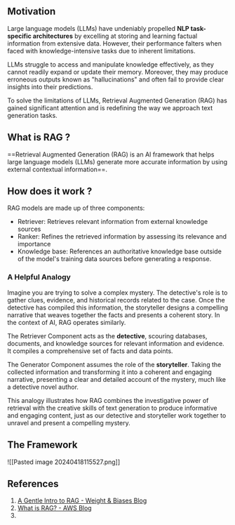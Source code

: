 ## Motivation
Large language models (LLMs) have undeniably propelled **NLP task-specific architectures** by excelling at storing and learning factual information from extensive data. However, their performance falters when faced with knowledge-intensive tasks due to inherent limitations.

LLMs struggle to access and manipulate knowledge effectively, as they cannot readily expand or update their memory. Moreover, they may produce erroneous outputs known as "hallucinations" and often fail to provide clear insights into their predictions.

To solve the limitations of LLMs, Retrieval Augmented Generation (RAG) has gained significant attention and is redefining the way we approach text generation tasks.

## What is RAG ?

==Retrieval Augmented Generation (RAG) is an AI framework that helps large language models (LLMs) generate more accurate information by using external contextual information==. 
## How does it work ?

RAG models are made up of three components:

- Retriever: Retrieves relevant information from external knowledge sources
- Ranker: Refines the retrieved information by assessing its relevance and importance
- Knowledge base: References an authoritative knowledge base outside of the model's training data sources before generating a response.

### A Helpful Analogy
Imagine you are trying to solve a complex mystery. The detective's role is to gather clues, evidence, and historical records related to the case. Once the detective has compiled this information, the storyteller designs a compelling narrative that weaves together the facts and presents a coherent story. In the context of AI, RAG operates similarly.

The Retriever Component acts as the **detective**, scouring databases, documents, and knowledge sources for relevant information and evidence. It compiles a comprehensive set of facts and data points.

The Generator Component assumes the role of the **storyteller**. Taking the collected information and transforming it into a coherent and engaging narrative, presenting a clear and detailed account of the mystery, much like a detective novel author.

This analogy illustrates how RAG combines the investigative power of retrieval with the creative skills of text generation to produce informative and engaging content, just as our detective and storyteller work together to unravel and present a compelling mystery.

## The Framework

![[Pasted image 20240418115527.png]]


## References
1. [A Gentle Intro to RAG - Weight & Biases Blog](https://wandb.ai/cosmo3769/RAG/reports/A-Gentle-Introduction-to-Retrieval-Augmented-Generation-RAG---Vmlldzo1MjM4Mjk1)
2. [What is RAG? - AWS Blog](https://aws.amazon.com/what-is/retrieval-augmented-generation/#:~:text=Retrieval%2DAugmented%20Generation%20(RAG),sources%20before%20generating%20a%20response)
3. 

